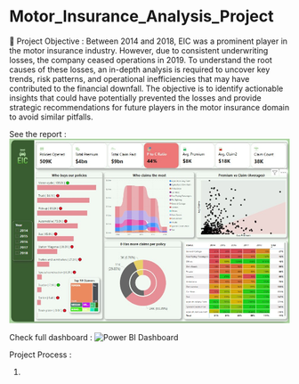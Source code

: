 # Motor_Insurance_Analysis_Project
🎯 Project Objective : Between 2014 and 2018, EIC was a prominent player in the motor insurance industry. However, due to consistent underwriting losses, the company ceased operations in 2019.
To understand the root causes of these losses, an in-depth analysis is required to uncover key trends, risk patterns, and operational inefficiencies that may have contributed to the financial downfall.
The objective is to identify actionable insights that could have potentially prevented the losses and provide strategic recommendations for future players in the motor insurance domain to avoid similar pitfalls.

See the report :
![Power BI Report](Report.jpg)

Check full dashboard :
![Power BI Dashboard]()

Project Process :

1. 

